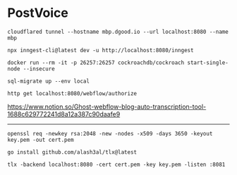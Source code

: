 # PostVoice

`cloudflared tunnel --hostname mbp.dgood.io --url localhost:8080 --name mbp`

`npx inngest-cli@latest dev -u http://localhost:8080/inngest`

`docker run --rm -it -p 26257:26257 cockroachdb/cockroach start-single-node --insecure`

`sql-migrate up --env local`

`http get localhost:8080/webflow/authorize`

https://www.notion.so/Ghost-webflow-blog-auto-transcription-tool-1688c629772241d8a12a387c90daafe9

---

`openssl req -newkey rsa:2048 -new -nodes -x509 -days 3650 -keyout key.pem -out cert.pem`

`go install github.com/alash3al/tlx@latest`

`tlx -backend localhost:8080 -cert cert.pem -key key.pem -listen :8081`
